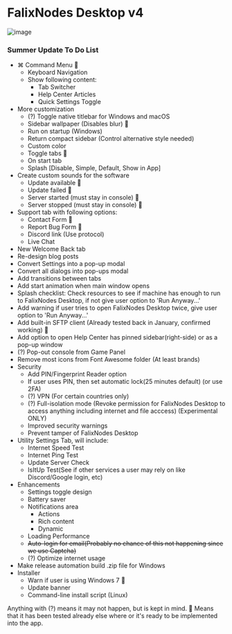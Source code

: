 # FalixNodes Desktop v4
![image](https://user-images.githubusercontent.com/51213244/156048274-c4eb3840-8b3a-41be-8439-3fedc24f5aa5.png)

### Summer Update To Do List
 - ⌘ Command Menu 🔵
   - Keyboard Navigation
   - Show following content:
     - Tab Switcher
     - Help Center Articles
     - Quick Settings Toggle
 - More customization
   - (?) Toggle native titlebar for Windows and macOS
   - Sidebar wallpaper (Disables blur) 🔵
   - Run on startup (Windows)
   - Return compact sidebar (Control alternative style needed)
   - Custom color
   - Toggle tabs 🔵
   - On start tab
   - Splash [Disable, Simple, Default, Show in App]
 - Create custom sounds for the software
   - Update available 🔵
   - Update failed 🔵
   - Server started (must stay in console) 🔵
   - Server stopped (must stay in console) 🔵
 - Support tab with following options: 
   - Contact Form 🔵
   - Report Bug Form 🔵
   - Discord link (Use protocol)
   - Live Chat
 - New Welcome Back tab
 - Re-design blog posts
 - Convert Settings into a pop-up modal
 - Convert all dialogs into pop-ups modal
 - Add transitions between tabs
 - Add start animation when main window opens
 - Splash checklist: Check resources to see if machine has enough to run to FalixNodes Desktop, if not give user option to 'Run Anyway...'
 - Add warning if user tries to open FalixNodes Desktop twice, give user option to 'Run Anyway...'
 - Add built-in SFTP client (Already tested back in January, confirmed working) 🔵
 - Add option to open Help Center has pinned sidebar(right-side) or as a pop-up window
 - (?) Pop-out console from Game Panel
 - Remove most icons from Font Awesome folder (At least brands)
 - Security
   - Add PIN/Fingerprint Reader option
   - If user uses PIN, then set automatic lock(25 minutes default) (or use 2FA)
   - (?) VPN (For certain countries only)
   - (?) Full-isolation mode (Revoke permission for FalixNodes Desktop to access anything including internet and file acccess) (Experimental ONLY)
   - Improved security warnings
   - Prevent tamper of FalixNodes Desktop
 - Utility Settings Tab, will include:
   - Internet Speed Test
   - Internet Ping Test
   - Update Server Check
   - IsItUp Test(See if other services a user may rely on like Discord/Google login, etc)
 - Enhancements
   - Settings toggle design
   - Battery saver
   - Notifications area
     - Actions
     - Rich content
     - Dynamic
   - Loading Performance
   - ~~Auto-login for email(Probably no chance of this not happening since we use Captcha)~~
   - (?) Optimize internet usage
 - Make release automation build .zip file for Windows
 - Installer
   - Warn if user is using Windows 7 🔵
   - Update banner
   - Command-line install script (Linux)

Anything with (?) means it may not happen, but is kept in mind.
🔵 Means that it has been tested already else where or it's ready to be implemented into the app.

